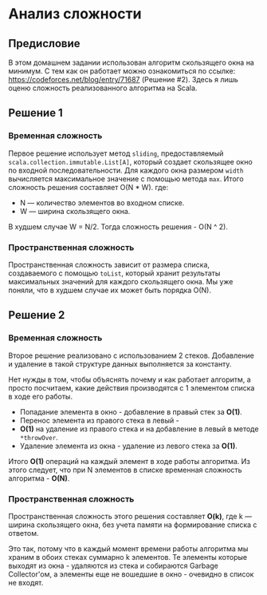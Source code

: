 # Анализ сложности
## Предисловие

В этом домашнем задании использован алгоритм скользящего окна на минимум. С тем как он работает можно ознакомиться по ссылке: https://codeforces.net/blog/entry/71687 (Решение #2). Здесь я лишь оценю сложность реализованного алгоритма на Scala.
## Решение 1

### Временная сложность
Первое решение использует метод `sliding`, предоставляемый `scala.collection.immutable.List[A]`, 
который создает скользящее окно по входной последовательности. 
Для каждого окна размером `width` вычисляется максимальное значение 
с помощью метода `max`. Итого сложность решения составляет O(N * W).
где:
- N — количество элементов во входном списке.
- W — ширина скользящего окна.

В худшем случае W = N/2. Тогда сложность решения - O(N ^ 2).



### Пространственная сложность
Пространственная сложность зависит от размера списка, создаваемого с помощью `toList`, 
который хранит результаты максимальных значений для каждого скользящего окна. 
Мы уже поняли, что в худшем случае их может быть порядка O(N).

## Решение 2

### Временная сложность
Второе решение реализовано с использованием 2 стеков. Добавление и удаление в такой структуре данных выполняется за константу. 

Нет нужды в том, чтобы объяснять почему и как работает алгоритм, 
а просто посчитаем, какие действия производятся с 1 элементом списка в ходе его работы. 

- Попадание элемента в окно - добавление в правый стек за **O(1)**.
- Перенос элемента из правого стека в левый - 
- **O(1)** на удаление из правого стека и на добавление в левый в методе `*throwOver`.
- Удаление элемента из окна - удаление из левого стека за **O(1)**.

Итого **O(1)** операций на каждый элемент в ходе работы алгоритма. Из этого следует, что при N элементов в списке временная сложность алгоритма - **O(N)**.

### Пространственная сложность
Пространственная сложность этого решения составляет **O(k)**, где k — ширина скользящего окна, без учета памяти на формирование списка с ответом.

Это так, потому что в каждый момент времени работы алгоритма мы храним в обоих стеках суммарно k элементов. Те элементы которые выходят из окна - удаляются из стека и собираются Garbage Collector'ом, а элементы еще не вошедшие в окно - очевидно в список не входят.